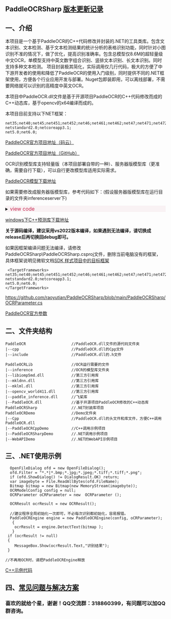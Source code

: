 ## PaddleOCRSharp       [版本更新记录](https://github.com/raoyutian/PaddleOCRSharp/blob/main/doc/README_update.md)

## 一、介绍


本项目是一个基于PaddleOCR的C++代码修改并封装的.NET的工具类库。包含文本识别、文本检测、基于文本检测结果的统计分析的表格识别功能，同时针对小图识别不准的情况下，做了优化，提高识别准确率。包含总模型仅8.6M的超轻量级中文OCR，单模型支持中英文数字组合识别、竖排文本识别、长文本识别。同时支持多种文本检测。
项目封装极其简化，实际调用仅几行代码，极大的方便了中下游开发者的使用和降低了PaddleOCR的使用入门级别，同时提供不同的.NET框架使用，方便各个行业应用开发与部署。Nuget包即装即用，可以离线部署，不需要网络就可以识别的高精度中英文OCR。  

本项目中PaddleOCR.dll文件是基于开源项目PaddleOCR的C++代码修改而成的C++动态库，基于opencv的x64编译而成的。

本项目目前支持以下NET框架：

```
net35;net40;net45;net451;net452;net46;net461;net462;net47;net471;net472;net48;
netstandard2.0;netcoreapp3.1;
net5.0;net6.0;

```

[PaddleOCR官方项目地址（码云）](https://gitee.com/paddlepaddle/PaddleOCR)

[PaddleOCR官方项目地址（GitHub）](https://github.com/paddlepaddle/PaddleOCR)

OCR识别模型库支持轻量版（本项目部署自带的一种）、服务器版模型库（更准确，需要自行下载），可以自行更改模型库适用实际需求。

[PaddleOCR模型下载地址](https://gitee.com/paddlepaddle/PaddleOCR/blob/dygraph/doc/doc_ch/models_list.md)

如果需要修改成服务器版模型库，参考代码如下：(假设服务器版模型库在运行目录的文件夹inferenceserver下)

<details style='background-color:#f9f2f4'>
<summary><font color='#c7254e' size='3px'>view code</font></summary>

```
OpenFileDialog ofd = new OpenFileDialog();
ofd.Filter = "*.*|*.bmp;*.jpg;*.jpeg;*.tiff;*.tiff;*.png";
if (ofd.ShowDialog() != DialogResult.OK) return;
var imagebyte = File.ReadAllBytes(ofd.FileName);
 Bitmap bitmap = new Bitmap(new MemoryStream(imagebyte));

 //OCRModelConfig config = null;
 // 使用服务器模型
 OCRModelConfig config = new OCRModelConfig();
 string root =Environment.CurrentDirectory;
 config = new OCRModelConfig();
 string modelPathroot = root + @"\inferenceserver";
 config.det_infer = modelPathroot + @"\ch_ppocr_server_v2.0_det_infer";
 config.cls_infer = modelPathroot + @"\ch_ppocr_mobile_v2.0_cls_infer";
 config.rec_infer = modelPathroot + @"\ch_ppocr_server_v2.0_rec_infer";
 config.keys = modelPathroot + @"\ppocr_keys.txt"; 

 OCRParameter oCRParameter = new  OCRParameter ();
 OCRResult ocrResult = new OCRResult();

//建议程序全局初始化一次即可，不必每次识别都初始化，容易报错。  
 PaddleOCREngine engine = new PaddleOCREngine(config, oCRParameter);
  {
    ocrResult = engine.DetectText(bitmap );
  }
 if (ocrResult != null)
 {
    MessageBox.Show(ocrResult.Text,"识别结果");
 }

//不再用OCR时，请把PaddleOCREngine释放

```
</details>


 [windows下C++预测库下载地址](https://paddleinference.paddlepaddle.org.cn/user_guides/download_lib.html#windows)


 **关于源码编译，建议采用vs2022版本编译，如果遇到无法编译，请切换成release后再切换回debug即可。** 

如果因框架编译问题无法编译，请修改PaddleOCRSharp\PaddleOCRSharp.csproj文件，删除当前电脑没有的框架，
具体框架说明见微软文档[SDK 样式项目中的目标框架](https://docs.microsoft.com/zh-cn/dotnet/standard/frameworks)
```
 <TargetFrameworks>
net35;net40;net45;net451;net452;net46;net461;net462;net47;net471;net472;net48;
netstandard2.0;netcoreapp3.1;
net5.0;net6.0;
</TargetFrameworks>
```


https://github.com/raoyutian/PaddleOCRSharp/blob/main/PaddleOCRSharp/OCRParameter.cs

[PaddleOCR官方参数](https://gitee.com/paddlepaddle/PaddleOCR/tree/release/2.4/deploy/cpp_infer)


## 二、文件夹结构

 
```
PaddleOCR                    //PaddleOCR.dll文件的源代码文件夹
|--cpp                       //PaddleOCR.dll的Cpp文件
|--include                   //PaddleOCR.dll的.h文件

PaddleOCRLib                 //OCR运行需要的文件
|--inference                 //OCR的模型库文件夹
|--libiomp5md.dll            //第三方引用库
|--mkldnn.dll                //第三方引用库
|--mklml.dll                 //第三方引用库
|--opencv_world411.dll       //第三方引用库
|--paddle_inference.dll      //飞桨库
|--PaddleOCR.dll             //基于开源项目PaddleOCR修改的C++动态库
PaddleOCRSharp               //.NET封装库项目
PaddleOCRDemo                //Demo文件夹
|--Cpp                       //PaddleOCR.dll的头文件和库文件，方便C++调用PaddleOCR.dll
|--PaddleOCRCppDemo          //C++调用示例项目
|--PaddleOCRSharpDemo        //.NET调用示例项目
|--WebAPIDemo                //.NET的WebAPI示例项目

```

## 三、.NET使用示例

```
  OpenFileDialog ofd = new OpenFileDialog();
  ofd.Filter = "*.*|*.bmp;*.jpg;*.jpeg;*.tiff;*.tiff;*.png";
  if (ofd.ShowDialog() != DialogResult.OK) return;
  var imagebyte = File.ReadAllBytes(ofd.FileName);
  Bitmap bitmap = new Bitmap(new MemoryStream(imagebyte));
  OCRModelConfig config = null;
  OCRParameter oCRParameter = new  OCRParameter ();

  OCRResult ocrResult = new OCRResult();

  //建议程序全局初始化一次即可，不必每次识别都初始化，容易报错。     
  PaddleOCREngine engine = new PaddleOCREngine(config, oCRParameter);
   {
    ocrResult = engine.DetectText(bitmap );
   }
 if (ocrResult != null)
 {
    MessageBox.Show(ocrResult.Text,"识别结果");
 }

//不再用OCR时，请把PaddleOCREngine释放

```

[C++示例代码](https://github.com/raoyutian/paddle-ocrsharp/blob/main/PaddleOCRDemo/PaddleOCRCppDemo/PaddleOCRCppDemo.cpp)


## 四、[常见问题与解决方案](https://github.com/raoyutian/paddle-ocrsharp/blob/main/doc/README_question.md)

### 喜欢的就给个星，谢谢！QQ交流群：318860399，有问题可以加QQ群咨询。
